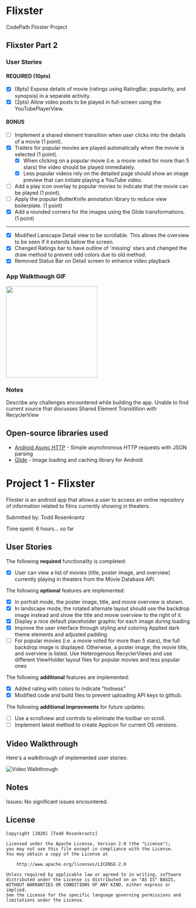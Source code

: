 # Flixster
CodePath Flixster Project
## Flixster Part 2

### User Stories

#### REQUIRED (10pts)

- [X] (8pts) Expose details of movie (ratings using RatingBar, popularity, and synopsis) in a separate activity.
- [X] (2pts) Allow video posts to be played in full-screen using the YouTubePlayerView.

#### BONUS

- [ ] Implement a shared element transition when user clicks into the details of a movie (1 point).
- [X] Trailers for popular movies are played automatically when the movie is selected (1 point).
  - [X] When clicking on a popular movie (i.e. a movie voted for more than 5 stars) the video should be played immediately.
  - [X] Less popular videos rely on the detailed page should show an image preview that can initiate playing a YouTube video.
- [ ] Add a play icon overlay to popular movies to indicate that the movie can be played (1 point).
- [ ] Apply the popular ButterKnife annotation library to reduce view boilerplate. (1 point)
- [X] Add a rounded corners for the images using the Glide transformations. (1 point)

**********************************************
- [X] Modified Lanscape Detail view to be scrollable.  This allows the overview to be seen if it extends below the screen.
- [X] Changed Ratings bar to have outline of 'missing' stars and changed the draw method to prevent odd colors due to old method.
- [X] Removed Status Bar on Detail screen to enhance video playback

### App Walkthough GIF


<img src='Flixster_2.gif' width=250><br>

### Notes

Describe any challenges encountered while building the app.
Unable to find current source that discusses Shared Element Transitition with RecyclerView

## Open-source libraries used
- [Android Async HTTP](https://github.com/codepath/CPAsyncHttpClient) - Simple asynchronous HTTP requests with JSON parsing
- [Glide](https://github.com/bumptech/glide) - Image loading and caching library for Android
# Project 1 - Flixster

Flixster is an android app that allows a user to access an online repository of information related to films currently showing in theaters.

Submitted by: Todd Rosenkrantz

Time spent: 6 hours... so far

## User Stories

The following **required** functionality is completed:
* [X] User can view a list of movies (title, poster image, and overview) currently playing in theaters from the Movie Database API.

The following **optional** features are implemented:
* [X] In portrait mode, the poster image, title, and movie overview is shown.
* [X] In landscape mode, the rotated alternate layout should use the backdrop image instead and show the title and movie overview to the right of it.
* [X] Display a nice default placeholder graphic for each image during loading
* [X] Improve the user interface through styling and coloring
      Applied dark theme elements and adjusted padding
* [ ] For popular movies (i.e. a movie voted for more than 5 stars), the full backdrop image is displayed.
      Otherwise, a poster image, the movie title, and overview is listed. Use Heterogenous RecyclerViews
      and use different ViewHolder layout files for popular movies and less popular ones
      
The following **additional** features are implemented:

* [X] Added rating with colors to indicate "hotness"
* [X] Modified code and build files to prevent uploading API keys to github.

The following **additional improvments** for future updates:
* [ ] Use a scrollview and controls to eliminate the toolbar on scroll.
* [ ] Implement latest method to create AppIcon for current OS versions.

## Video Walkthrough

Here's a walkthrough of implemented user stories:

<img src='Flixster_1.gif' title='Video Walkthrough' alt='Video Walkthrough' />

## Notes

Issues:
    No significant issues encountered.
    
## License

    Copyright [2020] [Todd Rosenkrantz]

    Licensed under the Apache License, Version 2.0 (the "License");
    you may not use this file except in compliance with the License.
    You may obtain a copy of the License at

        http://www.apache.org/licenses/LICENSE-2.0

    Unless required by applicable law or agreed to in writing, software
    distributed under the License is distributed on an "AS IS" BASIS,
    WITHOUT WARRANTIES OR CONDITIONS OF ANY KIND, either express or implied.
    See the License for the specific language governing permissions and
    limitations under the License.
